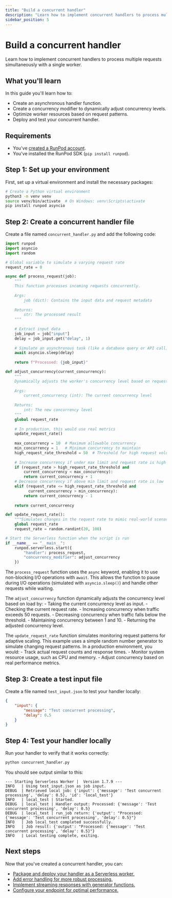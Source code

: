 ```yaml
---
title: "Build a concurrent handler"
description: "Learn how to implement concurrent handlers to process multiple requests simultaneously with a single worker."
sidebar_position: 5
---
```


# Build a concurrent handler

Learn how to implement concurrent handlers to process multiple requests simultaneously with a single worker.

## What you'll learn

In this guide you'll learn how to:

- Create an asynchronous handler function.
- Create a concurrency modifier to dynamically adjust concurrency levels.
- Optimize worker resources based on request patterns.
- Deploy and test your concurrent handler.

## Requirements

- You've [created a RunPod account](/get-started/manage-accounts).
- You've installed the RunPod SDK (`pip install runpod`).

## Step 1: Set up your environment

First, set up a virtual environment and install the necessary packages:

```bash
# Create a Python virtual environment
python3 -m venv venv
source venv/bin/activate  # On Windows: venv\Scripts\activate
pip install runpod asyncio
```

## Step 2: Create a concurrent handler file

Create a file named `concurrent_handler.py` and add the following code:

```python title="concurrent_handler.py"
import runpod
import asyncio
import random

# Global variable to simulate a varying request rate
request_rate = 0

async def process_request(job):
    """
    This function processes incoming requests concurrently.
    
    Args:
        job (dict): Contains the input data and request metadata
        
    Returns:
        str: The processed result
    """
    
    # Extract input data
    job_input = job["input"]
    delay = job_input.get("delay", 1)
    
    # Simulate an asynchronous task (like a database query or API call)
    await asyncio.sleep(delay)
    
    return f"Processed: {job_input}"

def adjust_concurrency(current_concurrency):
    """
    Dynamically adjusts the worker's concurrency level based on request load.
    
    Args:
        current_concurrency (int): The current concurrency level
        
    Returns:
        int: The new concurrency level
    """
    global request_rate
    
    # In production, this would use real metrics
    update_request_rate()
    
    max_concurrency = 10  # Maximum allowable concurrency
    min_concurrency = 1   # Minimum concurrency to maintain
    high_request_rate_threshold = 50  # Threshold for high request volume
    
    # Increase concurrency if under max limit and request rate is high
    if (request_rate > high_request_rate_threshold and 
        current_concurrency < max_concurrency):
        return current_concurrency + 1
    # Decrease concurrency if above min limit and request rate is low
    elif (request_rate <= high_request_rate_threshold and 
          current_concurrency > min_concurrency):
        return current_concurrency - 1
    
    return current_concurrency

def update_request_rate():
    """Simulates changes in the request rate to mimic real-world scenarios."""
    global request_rate
    request_rate = random.randint(20, 100)

# Start the Serverless function when the script is run
if __name__ == "__main__":
    runpod.serverless.start({
        "handler": process_request,
        "concurrency_modifier": adjust_concurrency
    })
```

The `process_request` function uses the `async` keyword, enabling it to use non-blocking I/O operations with `await`. This allows the function to pause during I/O operations (simulated with `asyncio.sleep()`) and handle other requests while waiting.

The `adjust_concurrency` function dynamically adjusts the concurrency level based on load by:
    - Taking the current concurrency level as input.
    - Checking the current request rate.
    - Increasing concurrency when traffic exceeds 50 requests.
    - Decreasing concurrency when traffic falls below the threshold.
    - Maintaining concurrency between 1 and 10.
    - Returning the adjusted concurrency level.


The `update_request_rate` function simulates monitoring request patterns for adaptive scaling. This example uses a simple random number generator to simulate changing request patterns. In a production environment, you would:
    - Track actual request counts and response times.
    - Monitor system resource usage, such as CPU and memory.
    - Adjust concurrency based on real performance metrics.

## Step 3: Create a test input file

Create a file named `test_input.json` to test your handler locally:

```json title="test_input.json"
{
    "input": {
        "message": "Test concurrent processing",
        "delay": 0.5
    }
}
```

## Step 4: Test your handler locally

Run your handler to verify that it works correctly:

```bash
python concurrent_handler.py
```

You should see output similar to this:

```
--- Starting Serverless Worker |  Version 1.7.9 ---
INFO   | Using test_input.json as job input.
DEBUG  | Retrieved local job: {'input': {'message': 'Test concurrent processing', 'delay': 0.5}, 'id': 'local_test'}
INFO   | local_test | Started.
DEBUG  | local_test | Handler output: Processed: {'message': 'Test concurrent processing', 'delay': 0.5}
DEBUG  | local_test | run_job return: {'output': "Processed: {'message': 'Test concurrent processing', 'delay': 0.5}"}
INFO   | Job local_test completed successfully.
INFO   | Job result: {'output': "Processed: {'message': 'Test concurrent processing', 'delay': 0.5}"}
INFO   | Local testing complete, exiting.
```

## Next steps

Now that you've created a concurrent handler, you can:

- [Package and deploy your handler as a Serverless worker.](/serverless/workers/deploy)
- [Add error handling for more robust processing.](/serverless/workers/handler-functions#error-handling)
- [Implement streaming responses with generator functions.](/serverless/workers/handler-functions#generator-handlers)
- [Configure your endpoint for optimal performance.](/serverless/endpoints/endpoint-configurations)

